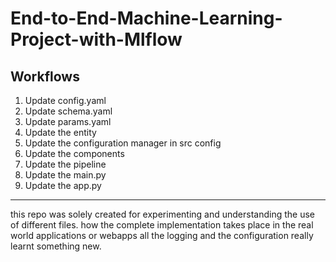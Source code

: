 # End-to-End-Machine-Learning-Project-with-Mlflow

## Workflows
1. Update config.yaml
2. Update schema.yaml
3. Update params.yaml
4. Update the entity
5. Update the configuration manager in src config
6. Update the components
7. Update the pipeline
8. Update the main.py
9. Update the app.py

__________________
this repo was solely created for experimenting and understanding the use of different files.
how the complete implementation takes place in the real world applications or webapps 
all the logging and the configuration really learnt something new.
